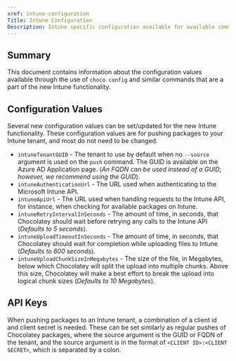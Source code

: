 ```yaml
---
xref: intune-configuration
Title: Intune Configuration
Description: Intune specific configuration available for available commands
---
```


<?! Include "../../../shared/intune-note.txt" /?>

## Summary

This document contains information about the configuration values available through the use of
`choco config` and similar commands that are a part of the new Intune functionality.

## Configuration Values

Several new configuration values can be set/updated for the new Intune functionality.
These configuration values are for pushing packages to your Intune tenant, and most do not need to be changed.

- `intuneTenantGUID` - The tenant to use by default when no `--source` argument is used on the `push` command.
  The GUID is available on the Azure AD Application page. (_An FQDN can be used instead of a GUID; however, we recommend using the GUID_).
- `intuneAuthenticationUrl` - The URL used when authenticating to the Microsoft Intune API.
- `intuneApiUrl` - The URL used when handling requests to the Intune API, for instance, when checking for available packages on Intune.
- `intuneRetryIntervalInSeconds` - The amount of time, in seconds, that Chocolatey should wait before retrying any calls to the Intune API (_Defaults to 5 seconds_).
- `intuneUploadTimeoutInSeconds` - The amount of time, in seconds, that Chocolatey should wait for completion while uploading files to Intune (_Defaults to 600 seconds_).
- `intuneUploadChunkSizeInMegabytes` - The size of the file, in Megabytes, below which Chocolatey will split the upload into multiple chunks. Above this size, Chocolatey will make a best effort to break the upload into logical chunk sizes (_Defaults to 10 Megabytes_).

## API Keys

When pushing packages to an Intune tenant, a combination of a client id and client secret is needed.
These can be set similarly as regular pushes of Chocolatey packages, where the source argument is the GUID or FQDN of the tenant,
and the source argument is in the format of `<CLIENT ID>:<CLIENT SECRET>`, which is separated by a colon.
